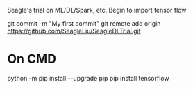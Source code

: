 Seagle's trial on ML/DL/Spark, etc.
Begin to import tensor flow

git commit -m "My first commit"
git remote add origin https://github.com/SeagleLiu/SeagleDLTrial.git

# On CMD
python -m pip install --upgrade pip
pip install tensorflow